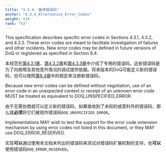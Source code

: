 ```yaml
---
title: "4.3.4. 备用错误码"
anchor: "4.3.4_Alternative_Error_Codes"
weight: 434
rank: "h3"
---
```


This specification describes specific error codes in Sections 4.3.1, 4.3.2, and 4.3.3. These error codes are meant to facilitate investigation of failures and other incidents. New error codes may be defined in future versions of DoQ or registered as specified in Section 8.4.

本规范在[第4.3.1章]()、[第4.3.2章]()和[第4.3.3章]()中介绍了专用的错误码。这些错误码是为了向故障及其他意外情况的调试提供依据。将来版本的DoQ可能定义新的错误码，也可以按照[第8.4章]()中的规定来注册新错误码。

Because new error codes can be defined without negotiation, use of an error code in an unexpected context or receipt of an unknown error code MUST be treated as equivalent to DOQ_UNSPECIFIED_ERROR.

由于无需协商就可以定义新的错误码，如果接收到了未知的或意料外的错误码，那么就**必须**将它们被视作错误码`DOQ_UNSPECIFIED_ERROR`。

Implementations MAY wish to test the support for the error code extension mechanism by using error codes not listed in this document, or they MAY use DOQ_ERROR_RESERVED.

实现**可以**通过使用本文档未列出的错误码来测试对错误码扩展机制的支持，也**可以**使用错误码`DOQ_ERROR_RESERVED`。
